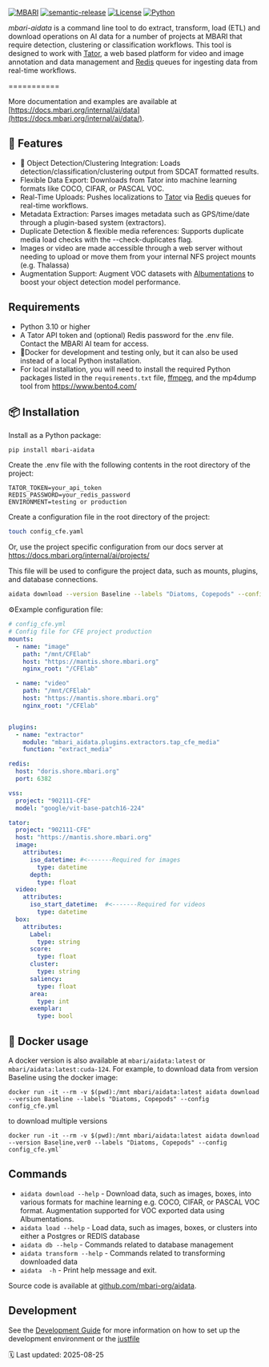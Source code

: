 [![MBARI](https://www.mbari.org/wp-content/uploads/2014/11/logo-mbari-3b.png)](http://www.mbari.org)
[![semantic-release](https://img.shields.io/badge/%20%20%F0%9F%93%A6%F0%9F%9A%80-semantic--release-e10079.svg)](https://github.com/semantic-release/semantic-release)
[![License](https://img.shields.io/badge/License-Apache_2.0-blue.svg)](https://opensource.org/licenses/Apache-2.0)
[![Python](https://img.shields.io/badge/language-Python-blue.svg)](https://www.python.org/downloads/)

*mbari-aidata* is a command line tool to do extract, transform, load (ETL) and download operations
on AI data for a number of projects at MBARI that require detection, clustering or classification
workflows.  This tool is designed to work with [Tator](https://www.tator.io/), a web based
platform for video and image annotation and data management and [Redis](https://redis.io/) 
queues for ingesting data from real-time workflows.

===========

More documentation and examples are available at [https://docs.mbari.org/internal/ai/data](https://docs.mbari.org/internal/ai/data/).
 
## 🚀 Features
* 🧠 Object Detection/Clustering Integration: Loads detection/classification/clustering output from SDCAT formatted results.
* Flexible Data Export: Downloads from Tator into machine learning formats like COCO, CIFAR, or PASCAL VOC.
* Real-Time Uploads: Pushes localizations to [Tator](https://www.tator.io/) via [Redis](https://redis.io/glossary/redis-queue/) queues for real-time workflows.
* Metadata Extraction: Parses images metadata such as GPS/time/date through a plugin-based system (extractors).
* Duplicate Detection & flexible media references: Supports duplicate media load checks with the --check-duplicates flag. 
* Images or video are made accessible through a web server without needing to upload or move them from your internal NFS project mounts (e.g. Thalassa)
* Augmentation Support: Augment VOC datasets with [Albumentations](https://albumentations.ai/) to boost your object detection model performance.

## Requirements
- Python 3.10 or higher
- A Tator API token and (optional) Redis password for the .env file. Contact the MBARI AI team for access.
- 🐳Docker for development and testing only, but it can also be used instead of a local Python installation.
- For local installation, you will need to install the required Python packages listed in the `requirements.txt` file, [ffmpeg](https://ffmpeg.org/), and the mp4dump tool from https://www.bento4.com/

## 📦 Installation 
Install as a Python package:

```shell
pip install mbari-aidata
```
 
Create the .env file with the following contents in the root directory of the project:

```text
TATOR_TOKEN=your_api_token
REDIS_PASSWORD=your_redis_password
ENVIRONMENT=testing or production
```

Create a configuration file in the root directory of the project:
```bash
touch config_cfe.yaml
```
Or, use the project specific configuration from our docs server at
https://docs.mbari.org/internal/ai/projects/


This file will be used to configure the project data, such as mounts, plugins, and database connections.
```bash
aidata download --version Baseline --labels "Diatoms, Copepods" --config https://docs.mbari.org/internal/ai/projects/uav-901902/config_uav.yml
```

⚙️Example configuration file:
```yaml
# config_cfe.yml
# Config file for CFE project production
mounts:
  - name: "image"
    path: "/mnt/CFElab"
    host: "https://mantis.shore.mbari.org"
    nginx_root: "/CFElab"

  - name: "video"
    path: "/mnt/CFElab"
    host: "https://mantis.shore.mbari.org"
    nginx_root: "/CFElab"


plugins:
  - name: "extractor"
    module: "mbari_aidata.plugins.extractors.tap_cfe_media"
    function: "extract_media"

redis:
  host: "doris.shore.mbari.org"
  port: 6382

vss:
  project: "902111-CFE"
  model: "google/vit-base-patch16-224"

tator:
  project: "902111-CFE"
  host: "https://mantis.shore.mbari.org"
  image:
    attributes:
      iso_datetime: #<-------Required for images
        type: datetime
      depth:
        type: float
  video:
    attributes:
      iso_start_datetime:  #<-------Required for videos
        type: datetime
  box:
    attributes:
      Label:
        type: string
      score:
        type: float
      cluster:
        type: string
      saliency:
        type: float
      area:
        type: int
      exemplar:
        type: bool
```

## 🐳 Docker usage
A docker version is also available at `mbari/aidata:latest` or `mbari/aidata:latest:cuda-124`.
For example, to download data from version Baseline using the docker image:

```shell
docker run -it --rm -v $(pwd):/mnt mbari/aidata:latest aidata download --version Baseline --labels "Diatoms, Copepods" --config config_cfe.yml
```

to download multiple versions
```shell
docker run -it --rm -v $(pwd):/mnt mbari/aidata:latest aidata download --version Baseline,ver0 --labels "Diatoms, Copepods" --config config_cfe.yml`
```
 
## Commands

* `aidata download --help` -  Download data, such as images, boxes, into various formats for machine learning e.g. COCO, CIFAR, or PASCAL VOC format. Augmentation supported for VOC exported data using Albumentations.
* `aidata load --help` -  Load data, such as images, boxes, or clusters into either a Postgres or REDIS database
* `aidata db --help` -  Commands related to database management
* `aidata transform --help` - Commands related to transforming downloaded data
* `aidata  -h` - Print help message and exit.
 
Source code is available at [github.com/mbari-org/aidata](https://github.com/mbari-org/aidata/). 

## Development
See the [Development Guide](https://github.com/mbari-org/aidata/blob/main/DEVELOPMENT.md) for more information on how to set up the development environment or the [justfile](justfile)  
 
🗓️ Last updated: 2025-08-25